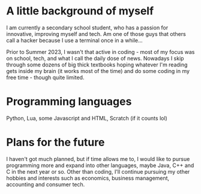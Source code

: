 # A little background of myself

I am currently a secondary school student, who has a passion for innovative, improving myself and tech.
Am one of those guys that others call a hacker because I use a terminal once in a while...

Prior to Summer 2023, I wasn't that active in coding - most of my focus was on school, tech, and what I call the daily
dose of news. Nowadays I skip through some dozens of big thick textbooks hoping whatever I'm reading gets inside my brain
(it works most of the time) and do some coding in my free time - though quite limited.

# Programming languages

Python, Lua, some Javascript and HTML, Scratch (if it counts lol)

# Plans for the future

I haven't got much planned, but if time allows me to, I would like to pursue programming more and expand
into other languages, maybe Java, C++ and C in the next year or so. Other than coding, I'll continue
pursuing my other hobbies and interests such as economics, business management, accounting and consumer tech.
